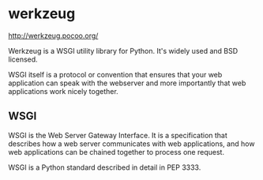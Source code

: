 # werkzeug

http://werkzeug.pocoo.org/

Werkzeug is a WSGI utility library for Python. It's widely used and BSD
licensed.

WSGI itself is a protocol or convention that ensures that your web application
can speak with the webserver and more importantly that web applications work
nicely together.

## WSGI

WSGI is the Web Server Gateway Interface. It is a specification that describes
how a web server communicates with web applications, and how web applications
can be chained together to process one request.

WSGI is a Python standard described in detail in PEP 3333.
